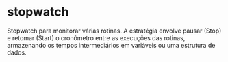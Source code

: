 # stopwatch
Stopwatch para monitorar várias rotinas. A estratégia envolve pausar (Stop) e retomar (Start) o cronômetro entre as execuções das rotinas, armazenando os tempos intermediários em variáveis ou uma estrutura de dados.
